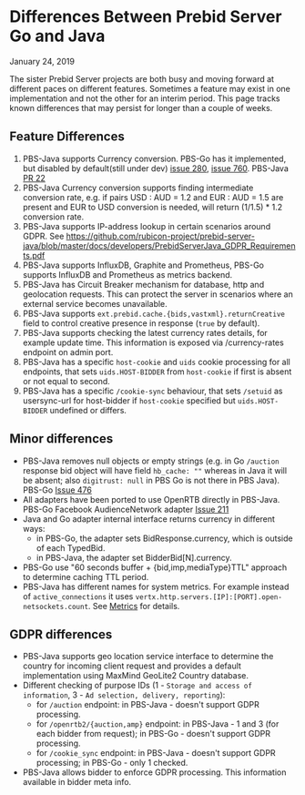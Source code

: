 # Differences Between Prebid Server Go and Java

January 24, 2019

The sister Prebid Server projects are both busy and moving forward at different paces on different features. Sometimes a feature may exist in one implementation
and not the other for an interim period. This page tracks known differences that may persist for longer than a couple of weeks.

## Feature Differences

1) PBS-Java supports Currency conversion. PBS-Go has it implemented, but disabled by default(still under dev) [issue 280](https://github.com/prebid/prebid-server/issues/280), [issue 760](https://github.com/prebid/prebid-server/pull/760). PBS-Java [PR 22](https://github.com/rubicon-project/prebid-server-java/pull/22)
1) PBS-Java Currency conversion supports finding intermediate conversion rate, e.g. if pairs USD : AUD = 1.2 and EUR : AUD = 1.5 are present and EUR to USD conversion is needed, will return (1/1.5) * 1.2 conversion rate.
1) PBS-Java supports IP-address lookup in certain scenarios around GDPR. See https://github.com/rubicon-project/prebid-server-java/blob/master/docs/developers/PrebidServerJava_GDPR_Requirements.pdf
1) PBS-Java supports InfluxDB, Graphite and Prometheus, PBS-Go supports InfluxDB and Prometheus as metrics backend.
1) PBS-Java has Circuit Breaker mechanism for database, http and geolocation requests. This can protect the server in scenarios where an external service becomes unavailable.
1) PBS-Java supports `ext.prebid.cache.{bids,vastxml}.returnCreative` field to control creative presence in response (`true` by default).
1) PBS-Java supports checking the latest currency rates details, for example update time. This information is exposed via /currency-rates endpoint on admin port.
1) PBS-Java has a specific `host-cookie` and `uids` cookie processing for all endpoints, that sets `uids.HOST-BIDDER` from `host-cookie` if first is absent or not equal to second.
1) PBS-Java has a specific `/cookie-sync` behaviour, that sets `/setuid` as usersync-url for host-bidder if `host-cookie` specified but `uids.HOST-BIDDER` undefined or differs.

## Minor differences

- PBS-Java removes null objects or empty strings (e.g. in Go `/auction` response bid object will have field `hb_cache: ""` whereas in Java it will be absent; also `digitrust: null` in PBS Go is not there in PBS Java). PBS-Go [Issue 476](https://github.com/prebid/prebid-server/issues/476)
- All adapters have been ported to use OpenRTB directly in PBS-Java. PBS-Go Facebook AudienceNetwork adapter [Issue 211](https://github.com/prebid/prebid-server/issues/211)
- Java and Go adapter internal interface returns currency in different ways:
  - in PBS-Go, the adapter sets BidResponse.currency, which is outside of each TypedBid.
  - in PBS-Java, the adapter set BidderBid[N].currency.
- PBS-Go use "60 seconds buffer + {bid,imp,mediaType}TTL" approach to determine caching TTL period.
- PBS-Java has different names for system metrics. For example instead of `active_connections` it uses `vertx.http.servers.[IP]:[PORT].open-netsockets.count`. See [Metrics](metrics.md) for details.

## GDPR differences
- PBS-Java supports geo location service interface to determine the country for incoming client request and provides a default implementation using MaxMind GeoLite2 Country database.
- Different checking of purpose IDs (1 - `Storage and access of information`, 3 - `Ad selection, delivery, reporting`):
  - for `/auction` endpoint: in PBS-Java - doesn't support GDPR processing.
  - for `/openrtb2/{auction,amp}` endpoint: in PBS-Java - 1 and 3 (for each bidder from request); in PBS-Go - doesn't support GDPR processing.
  - for `/cookie_sync` endpoint: in PBS-Java - doesn't support GDPR processing; in PBS-Go - only 1 checked.
- PBS-Java allows bidder to enforce GDPR processing. This information available in bidder meta info.

